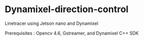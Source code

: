 # Dynamixel-direction-control

Linetracer using Jetson nano and Dynamixel

Prerequisites : Opencv 4.6, Gstreamer, and Dynamixel C++ SDK
